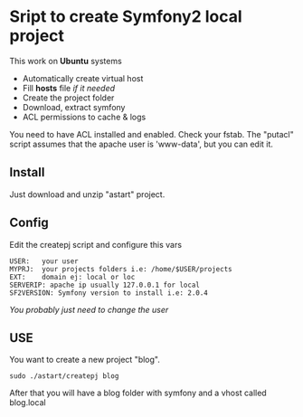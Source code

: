 Sript to create Symfony2 local project
======================================

This work on **Ubuntu** systems 

- Automatically create virtual host
- Fill **hosts** file *if it needed*
- Create the project folder 
- Download, extract symfony
- ACL permissions to cache & logs

You need to have ACL installed and enabled. Check your fstab.
The "putacl" script assumes that the apache user is 'www-data', but you can edit it.


Install
-------

Just download and unzip "astart" project.

Config
------

Edit the createpj script and configure  this vars

```
USER:   your user
MYPRJ:  your projects folders i.e: /home/$USER/projects
EXT:    domain ej: local or loc 
SERVERIP: apache ip usually 127.0.0.1 for local
SF2VERSION: Symfony version to install i.e: 2.0.4
```

*You probably just need to change the user*

USE 
---

You want to create a new project "blog". 

```
sudo ./astart/createpj blog
```

After that you will have a blog folder with symfony and a vhost called blog.local

